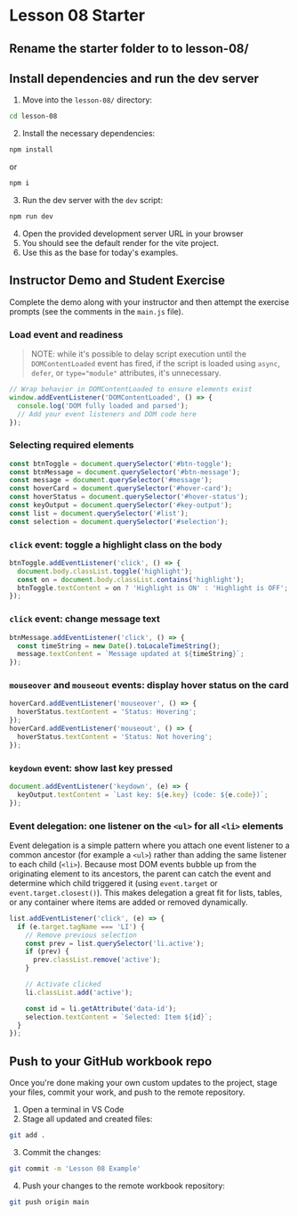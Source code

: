 # Lesson 08 Starter

## Rename the starter folder to to lesson-08/

## Install dependencies and run the dev server

1. Move into the `lesson-08/` directory:
```sh
cd lesson-08
```
2. Install the necessary dependencies:
```sh
npm install
```
or
```sh
npm i
```
3. Run the dev server with the `dev` script: 
```sh
npm run dev
```
4. Open the provided development server URL in your browser
5. You should see the default render for the vite project.
6. Use this as the base for today's examples.

## Instructor Demo and Student Exercise

Complete the demo along with your instructor and then attempt the exercise prompts (see the comments in the `main.js` file).

### Load event and readiness

> NOTE: while it's possible to delay script execution until the `DOMContentLoaded` event has fired, if the script is loaded using `async`, `defer`, or `type="module"` attributes, it's unnecessary.

````js
// Wrap behavior in DOMContentLoaded to ensure elements exist
window.addEventListener('DOMContentLoaded', () => {
  console.log('DOM fully loaded and parsed');
  // Add your event listeners and DOM code here
});
````

### Selecting required elements

````js
const btnToggle = document.querySelector('#btn-toggle');
const btnMessage = document.querySelector('#btn-message');
const message = document.querySelector('#message');
const hoverCard = document.querySelector('#hover-card');
const hoverStatus = document.querySelector('#hover-status');
const keyOutput = document.querySelector('#key-output');
const list = document.querySelector('#list');
const selection = document.querySelector('#selection');
````

### `click` event: toggle a highlight class on the body

````js
btnToggle.addEventListener('click', () => {
  document.body.classList.toggle('highlight');
  const on = document.body.classList.contains('highlight');
  btnToggle.textContent = on ? 'Highlight is ON' : 'Highlight is OFF';
});
````

### `click` event: change message text

````js
btnMessage.addEventListener('click', () => {
  const timeString = new Date().toLocaleTimeString();
  message.textContent = `Message updated at ${timeString}`;
});
````

### `mouseover` and `mouseout` events: display hover status on the card

````js
hoverCard.addEventListener('mouseover', () => {
  hoverStatus.textContent = 'Status: Hovering';
});
hoverCard.addEventListener('mouseout', () => {
  hoverStatus.textContent = 'Status: Not hovering';
});
````

### `keydown` event: show last key pressed

````js
document.addEventListener('keydown', (e) => {
  keyOutput.textContent = `Last key: ${e.key} (code: ${e.code})`;
});
````

### Event delegation: one listener on the `<ul>` for all `<li>` elements

Event delegation is a simple pattern where you attach one event listener to a common ancestor (for example a `<ul>`) rather than adding the same listener to each child (`<li>`). Because most DOM events bubble up from the originating element to its ancestors, the parent can catch the event and determine which child triggered it (using `event.target` or `event.target.closest()`). This makes delegation a great fit for lists, tables, or any container where items are added or removed dynamically.

````js
list.addEventListener('click', (e) => {
  if (e.target.tagName === 'LI') {
    // Remove previous selection
    const prev = list.querySelector('li.active');
    if (prev) {
      prev.classList.remove('active');
    }

    // Activate clicked
    li.classList.add('active');

    const id = li.getAttribute('data-id');
    selection.textContent = `Selected: Item ${id}`;
  }
});
````

## Push to your GitHub workbook repo

Once you're done making your own custom updates to the project, stage your files, commit your work, and push to the remote repository.

1. Open a terminal in VS Code
2. Stage all updated and created files:
```sh
git add .
```
3. Commit the changes:
```sh
git commit -m 'Lesson 08 Example'
```
4. Push your changes to the remote workbook repository: 
```sh
git push origin main
```